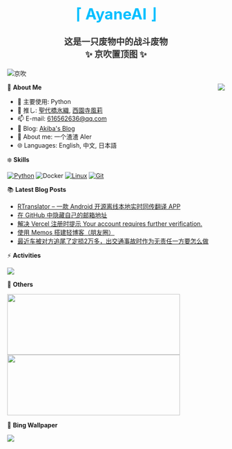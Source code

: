 <div align="center">
  <h1 style="color:#00BFFF;font-size:35px">⌈ AyaneAI ⌋</h1>
  <h3 style="color:#333333;font-size:20px">这是一只废物中的战斗废物<br>✨ 京吹置顶图 ✨</h3>
</div>

![京吹](https://raw.githubusercontent.com/azmiao/azmiao/main/header_img.png)

<a href="https://github.com/AyaneAI">
  <img align="right" src="https://github-readme-stats.vercel.app/api?username=AyaneAI&theme=buefy&show_icons=true&count_private=true" />
</a>

🍓 **About Me**

- 🔭 主要使用: Python
- 🌱 推し: [聖代橋氷織](https://mzh.moegirl.org.cn/zh-hans/%E5%9C%A3%E4%BB%A3%E6%A1%A5%E5%86%B0%E7%BB%87), [西園寺風莉](https://mzh.moegirl.org.cn/%E8%A5%BF%E5%9B%AD%E5%AF%BA%E9%A3%8E%E8%8E%89)
- 📫 E-mail: 616562636@qq.com
- 🍨 Blog: [Akiba's Blog](https://blog.anzu.link)
- 👯 About me: 一个渣渣 AIer
- 🌐 Languages: English, 中文, 日本語

❄️ **Skills**

[![Python](https://img.shields.io/badge/-Python-3776AB?style=flat-square&logo=python&logoColor=ffffff)](https://www.python.org/)
![Docker](https://img.shields.io/badge/Docker-2496ED?style=flat-square&logo=docker&logoColor=ffffff)
[![Linux](https://img.shields.io/badge/-Linux-333333?style=flat-square&logo=linux&logoColor=white)](https://www.linuxfoundation.org/)
[![Git](https://img.shields.io/badge/-Git-f05032?style=flat-square&logo=git&logoColor=white)](https://git-scm.com/)

📚 **Latest Blog Posts**

<!-- BLOG-POST-LIST:START -->
- [RTranslator –  一款 Android 开源离线本地实时同传翻译 APP](https://www.tjsky.net/ai/985?pk_campaign=feed&pk_kwd=https-www-tjsky-net-ai-985)
- [在 GitHub 中隐藏自己的邮箱地址](https://www.tjsky.net/tutorial/974?pk_campaign=feed&pk_kwd=https-www-tjsky-net-tutorial-974)
- [解决 Vercel 注册时提示 Your account requires further verification.](https://www.tjsky.net/tutorial/971?pk_campaign=feed&pk_kwd=https-www-tjsky-net-tutorial-971)
- [使用 Memos 搭建轻博客（朋友圈）](https://www.tjsky.net/tutorial/950?pk_campaign=feed&pk_kwd=https-www-tjsky-net-p950)
- [最近车被对方追尾了定损2万多，出交通事故时作为无责任一方要怎么做](https://www.tjsky.net/natter/942?pk_campaign=feed&pk_kwd=%25e6%259c%2580%25e8%25bf%2591%25e8%25bd%25a6%25e8%25a2%25ab%25e5%25af%25b9%25e6%2596%25b9%25e8%25bf%25bd%25e5%25b0%25be%25e4%25ba%2586%25e5%25ae%259a%25e6%258d%259f2%25e4%25b8%2587%25e5%25a4%259a%25ef%25bc%258c%25e5%2587%25ba%25e4%25ba%25a4%25e9%2580%259a%25e4%25ba%258b%25e6%2595%2585%25e6%2597%25b6%25e8%25a6%2581%25e6%2580%258e)
<!-- BLOG-POST-LIST:END -->

⚡️ **Activities**

<a href="https://github.com/AyaneAI/GPUMonitor">
  <img src="https://github-readme-stats.vercel.app/api/pin/?username=AyaneAI&repo=GPUMonitor&bg_color=30,a6c0fe,f68084&title_color=fff&text_color=fff" />
</a>

🎄 **Others**

<a href="https://github.com/AyaneAI">
  <img width="400" height="140" src="https://card.yuy1n.io/card/76561198344110725/gradient3,en,badge,group">
</a>

<a href="https://github.com/AyaneAI">
  <img width="400" height="140" src="https://github-readme-stats.vercel.app/api/top-langs/?username=AyaneAI&layout=compact&bg_color=30,a6c0fe,f68084&title_color=fff&text_color=fff">
</a>

🗻 **Bing Wallpaper**

<!-- BING-WALLPAPER:START -->
<img src="https://www.bing.com/th?id=OHR.MeerkatManor_EN-US4231814766_1920x1080.jpg&rf=LaDigue_1920x1080.jpg&pid=hp">
<!-- BING-WALLPAPER:END -->

